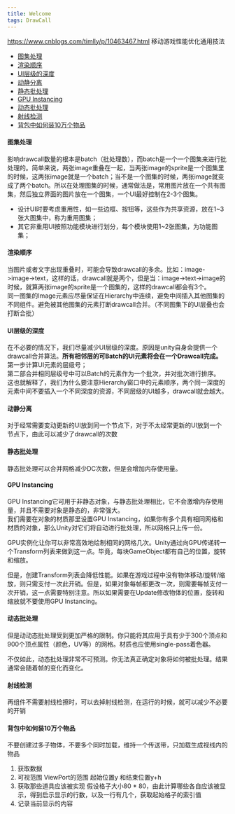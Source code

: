 ```yaml
---
title: Welcome
tags: DrawCall
---
```


https://www.cnblogs.com/timlly/p/10463467.html  移动游戏性能优化通用技法
<!-- TOC -->

- [图集处理](#图集处理)
- [渲染顺序](#渲染顺序)
- [UI层级的深度](#ui层级的深度)
- [动静分离](#动静分离)
- [静态批处理](#静态批处理)
- [GPU Instancing](#gpu-instancing)
- [动态批处理](#动态批处理)
- [射线检测](#射线检测)
- [背包中如何装10万个物品](#背包中如何装10万个物品)

<!-- /TOC -->

#### 图集处理
影响drawcall数量的根本是batch（批处理数），而batch是一个一个图集来进行批处理的。简单来说，两张image重叠在一起，当两张image的sprite是一个图集里的时候，这两张image就是一个batch；当不是一个图集的时候，两张image就变成了两个batch。所以在处理图集的时候，通常做法是，常用图片放在一个共有图集，然后独立界面的图片放在一个图集，一个UI最好控制在2-3个图集。
- 设计UI时要考虑重用性，如一些边框、按钮等，这些作为共享资源，放在1~3张大图集中，称为重用图集；
- 其它非重用UI按照功能模块进行划分，每个模块使用1~2张图集，为功能图集；

#### 渲染顺序
当图片或者文字出现重叠时，可能会导致drawcall的多余。比如：image->image->text，这样的话，drawcall就是两个，但是当：image->text->image的时候，就算两张image的sprite是一个图集的，这样的drawcall都会有3个。  
同一图集的Image元素应尽量保证在Hierarchy中连续，避免中间插入其他图集的不同组件。避免被其他图集的元素打断drawcall合并。（不同图集下的UI层叠也会打断合批）

#### UI层级的深度
在不必要的情况下，我们尽量减少UI层级的深度。原因是unity自身会提供一个drawcall合并算法。**所有相邻层的可Batch的UI元素将会在一个Drawcall完成。**    
第一步计算UI元素的层级号；  
第二部合并相同层级号中可以Batch的元素作为一个批次，并对批次进行排序。  
这也就解释了，我们为什么要注意Hierarchy窗口中的元素顺序，两个同一深度的元素中间不要插入一个不同深度的资源，不同层级的UI越多，drawcall就会越大。

#### 动静分离
对于经常需要变动更新的UI放到同一个节点下，对于不太经常更新的UI放到一个节点下，由此可以减少了drawcall的次数

#### 静态批处理
静态批处理可以合并网格减少DC次数，但是会增加内存使用量。

#### GPU Instancing
GPU Instancing它可用于非静态对象，与静态批处理相比，它不会激增内存使用量，并且不需要对象是静态的，非常强大。  
我们需要在对象的材质那里设置GPU Instancing，如果你有多个具有相同网格和材质的对象，那么Unity对它们将自动进行批处理，所以网格只上传一份。

GPU实例化让你可以非常高效地绘制相同的网格几次。Unity通过向GPU传递转一个Transform列表来做到这一点。毕竟，每块GameObject都有自己的位置，旋转和缩放。  

但是，创建Transform列表会降低性能。如果在游戏过程中没有物体移动/旋转/缩放，则只需支付一次此开销。但是，如果对象每帧都更改一次，则需要每帧支付一次开销，这一点需要特别注意。所以如果需要在Update修改物体的位置，旋转和缩放就不要使用GPU Instancing。

#### 动态批处理
但是动动态批处理受到更加严格的限制。你只能将其应用于具有少于300个顶点和900个顶点属性（颜色，UV等）的网格。材质也应使用single-pass着色器。

不仅如此，动态批处理非常不可预测。你无法真正确定对象将如何被批处理。结果通常会随着帧的变化而变化。
#### 射线检测
再组件不需要射线检擦时，可以去掉射线检测，在运行的时候，就可以减少不必要的开销


#### 背包中如何装10万个物品
不要创建过多子物体，不要多个同时加载，维持一个传送带，只加载生成视线内的物品
1. 获取数据
2. 可视范围 ViewPort的范围  起始位置y 和结束位置y+h
3. 获取那些道具应该被实现 假设格子大小80 * 80，由此计算哪些各自应该被显示，得到启示显示的行数，以及一行有几个，获取起始格子的索引值
4. 记录当前显示的内容
